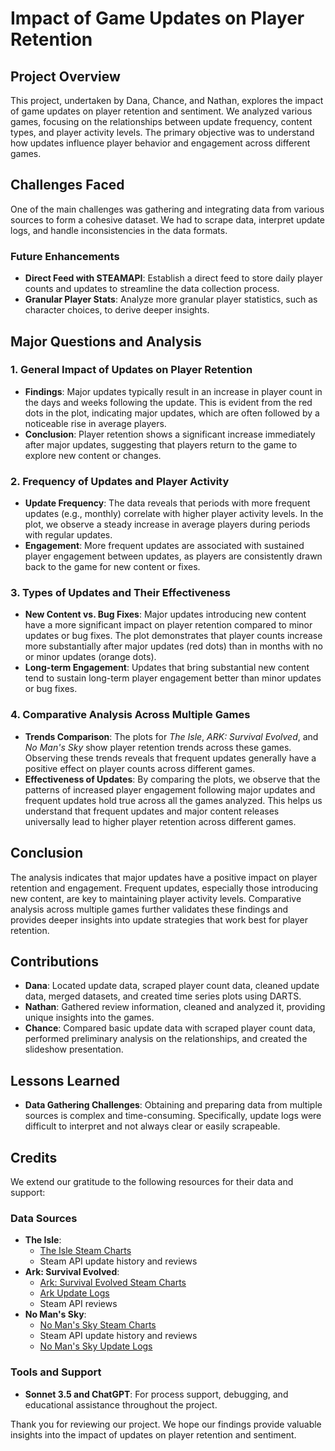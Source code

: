 # Impact of Game Updates on Player Retention

## Project Overview
This project, undertaken by Dana, Chance, and Nathan, explores the impact of game updates on player retention and sentiment. We analyzed various games, focusing on the relationships between update frequency, content types, and player activity levels. The primary objective was to understand how updates influence player behavior and engagement across different games.

## Challenges Faced
One of the main challenges was gathering and integrating data from various sources to form a cohesive dataset. We had to scrape data, interpret update logs, and handle inconsistencies in the data formats.

### Future Enhancements
- **Direct Feed with STEAMAPI**: Establish a direct feed to store daily player counts and updates to streamline the data collection process.
- **Granular Player Stats**: Analyze more granular player statistics, such as character choices, to derive deeper insights.

## Major Questions and Analysis

### 1. General Impact of Updates on Player Retention
- **Findings**: Major updates typically result in an increase in player count in the days and weeks following the update. This is evident from the red dots in the plot, indicating major updates, which are often followed by a noticeable rise in average players.
- **Conclusion**: Player retention shows a significant increase immediately after major updates, suggesting that players return to the game to explore new content or changes.

### 2. Frequency of Updates and Player Activity
- **Update Frequency**: The data reveals that periods with more frequent updates (e.g., monthly) correlate with higher player activity levels. In the plot, we observe a steady increase in average players during periods with regular updates.
- **Engagement**: More frequent updates are associated with sustained player engagement between updates, as players are consistently drawn back to the game for new content or fixes.

### 3. Types of Updates and Their Effectiveness
- **New Content vs. Bug Fixes**: Major updates introducing new content have a more significant impact on player retention compared to minor updates or bug fixes. The plot demonstrates that player counts increase more substantially after major updates (red dots) than in months with no or minor updates (orange dots).
- **Long-term Engagement**: Updates that bring substantial new content tend to sustain long-term player engagement better than minor updates or bug fixes.

### 4. Comparative Analysis Across Multiple Games
- **Trends Comparison**: The plots for *The Isle*, *ARK: Survival Evolved*, and *No Man's Sky* show player retention trends across these games. Observing these trends reveals that frequent updates generally have a positive effect on player counts across different games.
- **Effectiveness of Updates**: By comparing the plots, we observe that the patterns of increased player engagement following major updates and frequent updates hold true across all the games analyzed. This helps us understand that frequent updates and major content releases universally lead to higher player retention across different games.

## Conclusion
The analysis indicates that major updates have a positive impact on player retention and engagement. Frequent updates, especially those introducing new content, are key to maintaining player activity levels. Comparative analysis across multiple games further validates these findings and provides deeper insights into update strategies that work best for player retention.

## Contributions
- **Dana**: Located update data, scraped player count data, cleaned update data, merged datasets, and created time series plots using DARTS.
- **Nathan**: Gathered review information, cleaned and analyzed it, providing unique insights into the games.
- **Chance**: Compared basic update data with scraped player count data, performed preliminary analysis on the relationships, and created the slideshow presentation.

## Lessons Learned
- **Data Gathering Challenges**: Obtaining and preparing data from multiple sources is complex and time-consuming. Specifically, update logs were difficult to interpret and not always clear or easily scrapeable.

## Credits
We extend our gratitude to the following resources for their data and support:

### Data Sources
- **The Isle**:
  - [The Isle Steam Charts](https://steamcharts.com/app/376210)
  - Steam API update history and reviews
- **Ark: Survival Evolved**:
  - [Ark: Survival Evolved Steam Charts](https://steamcharts.com/app/346110)
  - [Ark Update Logs](https://survivetheark.com/index.php?/forums/topic/166421-archived-pc-patch-notes/)
  - Steam API reviews
- **No Man's Sky**:
  - [No Man's Sky Steam Charts](https://steamcharts.com/app/275850)
  - Steam API update history and reviews
  - [No Man's Sky Update Logs](https://www.nomanssky.com/release-log/)

### Tools and Support
- **Sonnet 3.5 and ChatGPT**: For process support, debugging, and educational assistance throughout the project.

Thank you for reviewing our project. We hope our findings provide valuable insights into the impact of updates on player retention and sentiment.